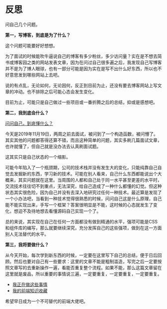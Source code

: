 # 反思

问自己几个问题。

**第一，写博客，到底是为了什么？**

这个问题可能要好好想想。

为了面试的时候能吹牛逼说自己的博客有多少粉丝，多少访问量？实在是不想去简书或博客园之类的网站发表文章，因为在问过自己很多遍之后，我发现自己写博客并不是为了博人眼球，也有一部分可能是因为实在是写不出什么好东西，所以也不好意思发到哪些网站上去吧。

说的有点乱，无论如何，无论因何，反正到目前为止，还没有要去博客网站上写文章的冲动。也不排除之后可能心态会发生变化。

目前为止，可能只是自己做过一些项目或一番折腾之后的总结，抑或是感想吧。

**第二，我到底会什么？**

[问问自己，到底懂什么？](./前端技术栈.md)

今天是2019年11月19日，两周之前去面试，被问到了一个构造函数，被问懵了。其实其他的问题都答得还算不错，而且这种简单的问题，其实多刷几篇面试文章，也许就懂了，但自己就是没办法去认真刷面试题。

这其实只是自己状态的一个缩影。

可能今年陷入了一个瓶颈期，公司的技术栈并没有发生大的变化，只能纯靠自己自觉去发掘新的东西，学习新的技术。可能在别人看来，自己什么东西都能说出个大概来，其实问题就在这里。当周围的人都和自己处于同一水平甚至更差的水平时，交流技术往往切不到重点，无法深究，给自己造成了一种什么都懂的幻觉。但这种状态其实很危险，因为自己并没有去深入地研究过任何一种技术。最近算是发现了一个小办法吧，当看到一种技术觉得很熟悉的时候，问问自己这是什么原理，自己能不能实现出来，手写一个框架？答案很明显是不能，这时候的心态就发生了变化，想迫不及待地想去看懂源码自己实现一个了。

总的来说，其实现在自己在任何一方面都没有做到精通的水平，强项可能是CSS和组件库的编写，那么就要继续深究，充分发挥自己的这些强项，做到在这一方面别人无法替代的水平。

**第三，我将要做什么？**

从今天开始，每次学到新东西的时候，一定要在这里写下自己的总结，便于日后回顾。然后也要对自己有一些要求：这里的文章不能是粗制滥造，写完之后一定要按照文章写的去重新操作一遍，看能否重复整个流程。如果不能，那么这篇文章留在这里就是废品，所以重要的事情说三遍，一定要重复，一定要重复，一定要重复。

- [我正在做这些事情](./TODO.md)
- [我的前端知识收藏](https://github.com/cathe-zhang/frontend_collections/tree/master)

希望早日成为一个不可替代的前端大佬吧。